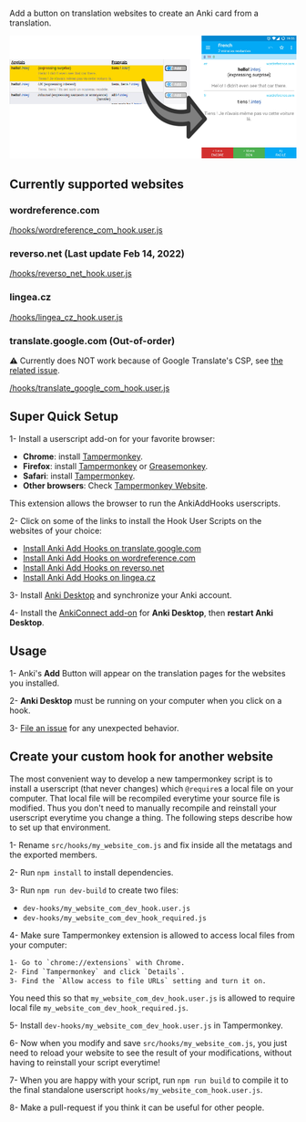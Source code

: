 Add a button on translation websites to create an Anki card from a translation.

![Screenshot](/doc/images/screenshot.png)

## Currently supported websites

### wordreference.com

  [/hooks/wordreference_com_hook.user.js](https://github.com/OoDeLally/tampermonkey-anki-add-hooks/raw/master/hooks/wordreference_com_hook.user.js)

### reverso.net (Last update Feb 14, 2022)

  [/hooks/reverso_net_hook.user.js](https://github.com/OoDeLally/tampermonkey-anki-add-hooks/raw/master/hooks/reverso_net_hook.user.js)

### lingea.cz

  [/hooks/lingea_cz_hook.user.js](https://github.com/OoDeLally/tampermonkey-anki-add-hooks/raw/master/hooks/lingea_cz_hook.user.js)

### translate.google.com (Out-of-order)
  ⚠️ Currently does NOT work because of Google Translate's CSP, see [the related issue](https://github.com/OoDeLally/anki-add-hooks-userscripts/issues/44).

  [/hooks/translate_google_com_hook.user.js](https://github.com/OoDeLally/tampermonkey-anki-add-hooks/raw/master/hooks/translate_google_com_hook.user.js)


## Super Quick Setup

1- Install a userscript add-on for your favorite browser:
* **Chrome**: install [Tampermonkey](https://chrome.google.com/webstore/detail/tampermonkey/dhdgffkkebhmkfjojejmpbldmpobfkfo).
* **Firefox**: install [Tampermonkey](https://addons.mozilla.org/firefox/addon/tampermonkey/) or [Greasemonkey](https://addons.mozilla.org/firefox/addon/greasemonkey/).
* **Safari**: install [Tampermonkey](https://tampermonkey.net/?browser=safari).
* **Other browsers**: Check [Tampermonkey Website](https://tampermonkey.net).

This extension allows the browser to run the AnkiAddHooks userscripts.

2- Click on some of the links to install the Hook User Scripts on the websites of your choice:
* [Install Anki Add Hooks on translate.google.com](https://github.com/OoDeLally/tampermonkey-anki-add-hooks/raw/master/hooks/translate_google_com_hook.user.js)
* [Install Anki Add Hooks on wordreference.com](https://github.com/OoDeLally/tampermonkey-anki-add-hooks/raw/master/hooks/wordreference_com_hook.user.js)
* [Install Anki Add Hooks on reverso.net](https://github.com/OoDeLally/tampermonkey-anki-add-hooks/raw/master/hooks/reverso_net_hook.user.js)
* [Install Anki Add Hooks on lingea.cz](https://github.com/OoDeLally/tampermonkey-anki-add-hooks/raw/master/hooks/lingea_cz_hook.user.js)

3- Install [Anki Desktop](https://apps.ankiweb.net/#download) and synchronize your Anki account.

4- Install the [AnkiConnect add-on](https://github.com/FooSoft/anki-connect#installation) for **Anki Desktop**, then **restart Anki Desktop**.

## Usage

1- Anki's **Add** Button will appear on the translation pages for the websites you installed.

2- **Anki Desktop** must be running on your computer when you click on a hook.

3- [File an issue](https://github.com/OoDeLally/anki-add-hooks-userscripts/issues) for any unexpected behavior.


## Create your custom hook for another website

The most convenient way to develop a new tampermonkey script is to install a userscript (that never changes) which `@require`s a local file on your computer. That local file will be recompiled everytime your source file is modified. Thus you don't need to manually recompile and reinstall your userscript everytime you change a thing. The following steps describe how to set up that environment.

1- Rename `src/hooks/my_website_com.js` and fix inside all the metatags and the exported members.

2- Run `npm install` to install dependencies.

3- Run `npm run dev-build` to create two files:
* `dev-hooks/my_website_com_dev_hook.user.js`
* `dev-hooks/my_website_com_dev_hook_required.js`

4- Make sure Tampermonkey extension is allowed to access local files from your computer:

    1- Go to `chrome://extensions` with Chrome.
    2- Find `Tampermonkey` and click `Details`.
    3- Find the `Allow access to file URLs` setting and turn it on.


You need this so that `my_website_com_dev_hook.user.js` is allowed to require local file `my_website_com_dev_hook_required.js`.

5- Install `dev-hooks/my_website_com_dev_hook.user.js` in Tampermonkey.

6- Now when you modify and save `src/hooks/my_website_com.js`, you just need to reload your website to see the result of your modifications, without having to reinstall your script everytime!

7- When you are happy with your script, run `npm run build` to compile it to the final standalone userscript `hooks/my_website_com_hook.user.js`.

8- Make a pull-request if you think it can be useful for other people.
